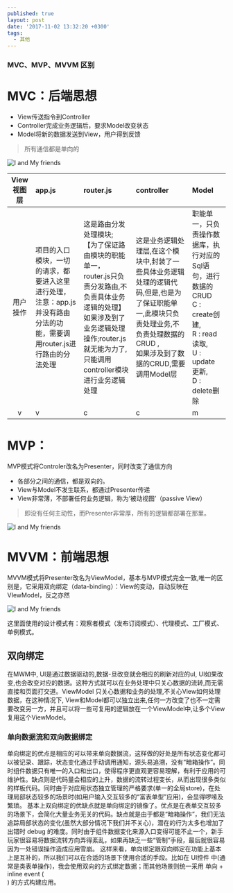 ```yaml
---
published: true
layout: post
date: '2017-11-02 13:32:20 +0300'
tags:
  - 其他
---
```

### MVC、MVP、MVVM 区别

# MVC：后端思想
- View传送指令到Controller
- Controller完成业务逻辑后，要求Model改变状态
- Model将新的数据发送到View，用户得到反馈

> 所有通信都是单向的

![I and My friends]({{site.baseurl}}/assets/img/demo/201908/2019-08-13_163703.png)

|View视图层|app.js|router.js|controller|Model|
| :----------------: | :------------------- | :--------------------- |:--------------------|:--------------------|
|用户操作|项目的入口模块，一切的请求，都要进入这里进行处理，注意：app.js并没有路由分法的功能，需要调用router.js进行路由的分法处理|这是路由分发处理模块;<br/>【为了保证路由模块的职能单一，router.js只负责分发路由,不负责具体业务逻辑的处理】<br/>如果涉及到了业务逻辑处理操作;router.js就无能为力了,只能调用controller模块进行业务逻辑处理|这是业务逻辑处理层,在这个模块中,封装了一些具体业务逻辑处理的逻辑代码,但是,也是为了保证职能单一,此模块只负责处理业务,不负责处理数据的CRUD ,<br/>如果涉及到了数据的CRUD,需要调用Model层|职能单一，只负责操作数据库，执行对应的Sql语句，进行数据的CRUD<br/>C :  create创建,<br/>R :  read读取,<br/>U : update   更新,<br/>D : delete删除| 
|v|v|c|c|m|

# MVP：
MVP模式将Controler改名为Presenter，同时改变了通信方向

- 各部分之间的通信，都是双向的。
- View与Model不发生联系，都通过Presenter传递
- View非常薄，不部署任何业务逻辑，称为‘被动视图’（passive View）

>即没有任何主动性，而Presenter非常厚，所有的逻辑都部署在那里。

![I and My friends]({{site.baseurl}}/assets/img/demo/201908/2019-08-13_163812.png)


# MVVM：前端思想
MVVM模式将Presenter改名为ViewModel，基本与MVP模式完全一致,唯一的区别是，它采用双向绑定（data-binding）：View的变动，自动反映在VIewModel，反之亦然

![I and My friends]({{site.baseurl}}/assets/img/demo/201908/2019-08-13_163911.png)

这里面使用的设计模式有：观察者模式（发布订阅模式）、代理模式、工厂模式、单例模式。
## 双向绑定

在MWM中, UI是通过数据驱动的,数据-旦改变就会相应的刷新对应的uI, UI如果改变,也会改变对应的数据。这种方式就可以在业务处理中只关心数据的流转,而无需直接和页面打交道。ViewModel 只关心数据和业务的处理,不关心View如何处理数据，在这种情况下, View和Model都可以独立出来,任何一方改变了也不一定需要改变另一方，并且可以将一些可复用的逻辑放在一个ViewModel中,让多个View复用这个ViewModel。

### 单向数据流和双向数据绑定
单向绑定的优点是相应的可以带来单向数据流，这样做的好处是所有状态变化都可以被记录、跟踪，状态变化通过手动调用通知，源头易追溯，没有“暗箱操作”。同时组件数据只有唯一的入口和出口，使得程序更直观更容易理解，有利于应用的可维护性。缺点则是代码量会相应的上升，数据的流转过程变长，从而出现很多类似的样板代码。同时由于对应用状态独立管理的严格要求(单一的全局store)，在处理局部状态较多的场景时(如用户输入交互较多的“富表单型”应用)，会显得啰嗦及繁琐。
基本上双向绑定的优缺点就是单向绑定的镜像了。优点是在表单交互较多的场景下，会简化大量业务无关的代码。缺点就是由于都是“暗箱操作”，我们无法追踪局部状态的变化(虽然大部分情况下我们并不关心)，潜在的行为太多也增加了出错时 debug 的难度。同时由于组件数据变化来源入口变得可能不止一个，新手玩家很容易将数据流转方向弄得紊乱，如果再缺乏一些“管制”手段，最后就很容易因为一处错误操作造成应用雪崩。
这样来看，单向绑定跟双向绑定在功能上基本上是互补的，所以我们可以在合适的场景下使用合适的手段。比如在 UI控件 中(通常是类表单操作)，我会使用双向的方式绑定数据；而其他场景则统一采用 单向 + inline event ( <code><component msg="msg" on-update="updateMsg(msg)"></component> </code>) 的方式构建应用。

